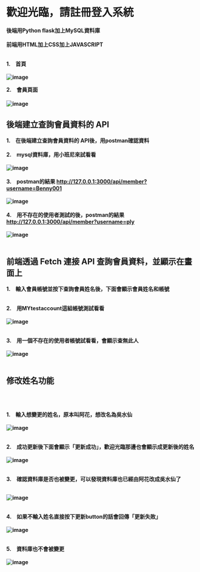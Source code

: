 <h1>歡迎光臨，請註冊登入系統</h1>
<b>後端用Python flask加上MySQL資料庫<b><br/>
<br/>
<b>前端用HTML加上CSS加上JAVASCRIPT<b><br/>
</br>

  1.　首頁
</br>
</br>
![image](https://user-images.githubusercontent.com/111422800/197567767-ecc49610-62a9-4217-a36d-bb36f51beaeb.png) </br>

2.　會員頁面
</br>
</br>
![image](https://user-images.githubusercontent.com/111422800/199562152-b702699f-19a5-4aba-8aa1-3fd40ae0206f.png)　</br>

<h2>後端建立查詢會員資料的 API</h2>

1.　在後端建立查詢會員資料的 API後，用postman確認資料
</br>
</br>
2.　mysql資料庫，用小班尼來試看看 
</br>
</br>
![image](https://user-images.githubusercontent.com/111422800/199563289-32613ee9-6759-43b8-9539-68c3abe62a56.png)
</br>
</br>
3.　postman的結果 http://127.0.0.1:3000/api/member?username=Benny001
</br>
</br>
![image](https://user-images.githubusercontent.com/111422800/199563803-54dc83ad-7c3a-4288-867a-5cb9535ae4c3.png)
</br>
</br>
4.　用不存在的使用者測試的後，postman的結果 http://127.0.0.1:3000/api/member?username=ply
</br>
</br>
![image](https://user-images.githubusercontent.com/111422800/199564202-4bfe168f-632e-4c36-b76f-4159da4bafae.png)
</br>
</br>

<h2>前端透過 Fetch 連接 API 查詢會員資料，並顯示在畫面上</h2>

1.　輸入會員帳號並按下查詢會員姓名後，下面會顯示會員姓名和帳號
</br>
</br>

2.　用MYtestaccount這組帳號測試看看
</br>
</br>
![image](https://user-images.githubusercontent.com/111422800/199566457-21afdb12-56bd-4554-9c53-65d2c9e3a243.png)
</br>
</br>

3.　用一個不存在的使用者帳號試看看，會顯示查無此人
</br>
</br>
![image](https://user-images.githubusercontent.com/111422800/199566936-485ab380-0511-4516-84c0-2bfac27c81c5.png)
</br>
</br>
<h2>修改姓名功能</h2>
</br>
</br>

1.　輸入想變更的姓名，原本叫阿花，想改名為吳水仙
</br>
</br>
![image](https://user-images.githubusercontent.com/111422800/199567664-b9e3dcd9-eff8-405b-a7ca-57e398878202.png)
</br>
</br>

2.　成功更新後下面會顯示「更新成功」，歡迎光臨那邊也會顯示成更新後的姓名
</br>
</br>
![image](https://user-images.githubusercontent.com/111422800/199568307-82c5b8d1-4d35-4e92-a941-14c8a627dbd0.png)
</br>
</br>

3.　確認資料庫是否也被變更，可以發現資料庫也已經由阿花改成吳水仙了
</br>
</br>

![image](https://user-images.githubusercontent.com/111422800/199569318-187a5801-fc88-459c-a4f6-7b31431994c5.png)
</br>
</br>

4.　如果不輸入姓名直接按下更新button的話會回傳「更新失敗」
</br>
</br>
![image](https://user-images.githubusercontent.com/111422800/199569925-4dec4b2d-5459-4244-abc0-89003ddf7606.png)
</br>
</br>

5.　資料庫也不會被變更
</br>
</br>
![image](https://user-images.githubusercontent.com/111422800/199569318-187a5801-fc88-459c-a4f6-7b31431994c5.png)
</br>
</br>
